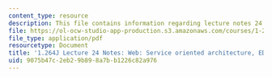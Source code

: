 ```yaml
---
content_type: resource
description: This file contains information regarding lecture notes 24.
file: https://ol-ocw-studio-app-production.s3.amazonaws.com/courses/1-264j-database-internet-and-systems-integration-technologies-fall-2013/9075b47c2eb29b898a7bb1226c82a976_MIT1_264JF13_lect_24.pdf
file_type: application/pdf
resourcetype: Document
title: '1.264J Lecture 24 Notes: Web: Service oriented architecture, EDI'
uid: 9075b47c-2eb2-9b89-8a7b-b1226c82a976
---
```

